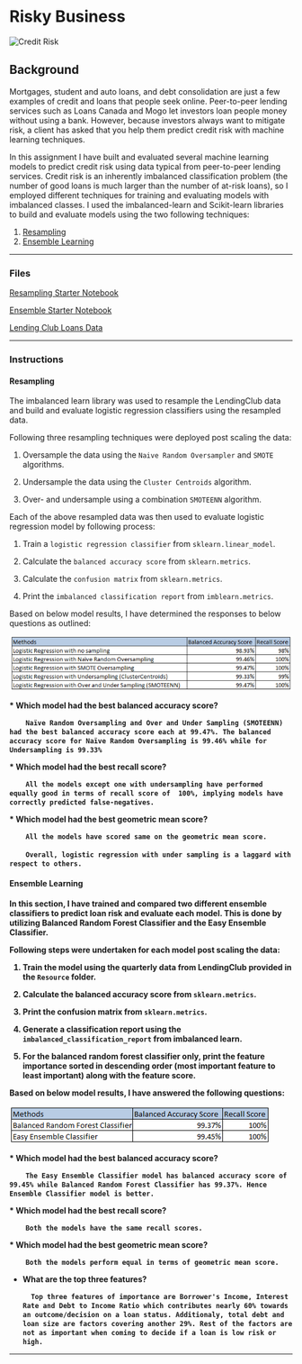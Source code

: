 # Risky Business

![Credit Risk](Images/credit-risk.jpg)

## Background

Mortgages, student and auto loans, and debt consolidation are just a few examples of credit and loans that people seek online. Peer-to-peer lending services such as Loans Canada and Mogo let investors loan people money without using a bank. However, because investors always want to mitigate risk, a client has asked that you help them predict credit risk with machine learning techniques.

In this assignment I have built and evaluated several machine learning models to predict credit risk using data typical from peer-to-peer lending services. Credit risk is an inherently imbalanced classification problem (the number of good loans is much larger than the number of at-risk loans), so I employed different techniques for training and evaluating models with imbalanced classes. I used the imbalanced-learn and Scikit-learn libraries to build and evaluate models using the two following techniques:

1. [Resampling](#Resampling)
2. [Ensemble Learning](#Ensemble-Learning)

- - -

### Files

[Resampling Starter Notebook](Starter_Code/credit_risk_resampling.ipynb)

[Ensemble Starter Notebook](Starter_Code/credit_risk_ensemble.ipynb)

[Lending Club Loans Data](Instructions/Resources/LoanStats_2019Q1.csv.zip)

- - -

### Instructions

#### Resampling

The imbalanced learn library was used to resample the LendingClub data and build and evaluate logistic regression classifiers using the resampled data. 

Following three resampling techniques were deployed post scaling the data:

1. Oversample the data using the `Naive Random Oversampler` and `SMOTE` algorithms.

2. Undersample the data using the `Cluster Centroids` algorithm.

3. Over- and undersample using a combination `SMOTEENN` algorithm.

Each of the above resampled data was then used to evaluate logistic regression model by following process:

1. Train a `logistic regression classifier` from `sklearn.linear_model`.

2. Calculate the `balanced accuracy score` from `sklearn.metrics`.

3. Calculate the `confusion matrix` from `sklearn.metrics`.

4. Print the `imbalanced classification report` from `imblearn.metrics`.

Based on below model results, I have determined the responses to below questions as outlined:

![Results Summary](Images/Result_Table.png)

<b> * Which model had the best balanced accuracy score? <b> 

        Naïve Random Oversampling and Over and Under Sampling (SMOTEENN) had the best balanced accuracy score each at 99.47%. The balanced accuracy score for Naïve Random Oversampling is 99.46% while for Undersampling is 99.33%

<b> * Which model had the best recall score? <b> 

        All the models except one with undersampling have performed equally good in terms of recall score of  100%, implying models have correctly predicted false-negatives.
>
<b> * Which model had the best geometric mean score? <b> 

        All the models have scored same on the geometric mean score.

        Overall, logistic regression with under sampling is a laggard with respect to others.

    
#### Ensemble Learning

In this section, I have trained and compared two different ensemble classifiers to predict loan risk and evaluate each model. This is done by utilizing Balanced Random Forest Classifier and the Easy Ensemble Classifier. 

Following steps were undertaken for each model post scaling the data:

1. Train the model using the quarterly data from LendingClub provided in the `Resource` folder.

2. Calculate the balanced accuracy score from `sklearn.metrics`.

3. Print the confusion matrix from `sklearn.metrics`.

4. Generate a classification report using the `imbalanced_classification_report` from imbalanced learn.

5. For the balanced random forest classifier only, print the feature importance sorted in descending order (most important feature to least important) along with the feature score.

Based on below model results, I have answered the following questions:

![Results Summary](Images/Result_Table_1.png)

<b> * Which model had the best balanced accuracy score? <b>
        
        The Easy Ensemble Classifier model has balanced accuracy score of 99.45% while Balanced Random Forest Classifier has 99.37%. Hence Ensemble Classifier model is better.

<b> * Which model had the best recall score? <b>

        Both the models have the same recall scores.

<b> * Which model had the best geometric mean score? <b>

        Both the models perform equal in terms of geometric mean score.

* What are the top three features?

        Top three features of importance are Borrower's Income, Interest Rate and Debt to Income Ratio which contributes nearly 60% towards an outcome/decision on a loan status. Additionaly, total debt and loan size are factors covering another 29%. Rest of the factors are not as important when coming to decide if a loan is low risk or high.
- - -